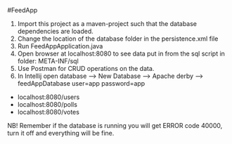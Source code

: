 #FeedApp

1. Import this project as a maven-project such that the database dependencies are loaded.
2. Change the location of the database folder in the persistence.xml file 
3. Run FeedAppApplication.java
4. Open browser at localhost:8080 to see data put in from the sql script in folder: META-INF/sql
5. Use Postman for CRUD operations on the data. 
6. In Intellij open database --> New Database --> Apache derby --> feedAppDatabase user=app password=app 

- localhost:8080/users
- localhost:8080/polls
- localhost:8080/votes

NB! Remember if the database is running you will get ERROR code 40000, turn it off and everything will be fine.
